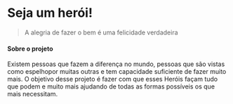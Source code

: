 # Seja um herói!

> A alegria de fazer o bem é uma felicidade verdadeira

#### Sobre o projeto
Existem pessoas que fazem a diferença no mundo, 
pessoas que são vistas como espelhopor muitas outras 
e tem capacidade suficiente de fazer muito mais. 
O objetivo desse projeto é fazer com que esses Heróis façam tudo que podem
e muito mais ajudando de todas as formas possíveis os que mais necessitam.

